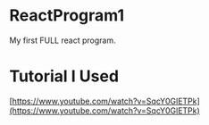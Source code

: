 # ReactProgram1
My first FULL react program.

# Tutorial I Used
[https://www.youtube.com/watch?v=SqcY0GlETPk](https://www.youtube.com/watch?v=SqcY0GlETPk)

